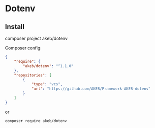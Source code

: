 # Dotenv

## Install

composer project akeb/dotenv

Composer config

```json
{
    "require": {
        "akeb/dotenv": "^1.1.0"
    },
    "repositories": [
        {
            "type": "vcs",
            "url": "https://github.com/AKEB/Framework-AKEB-dotenv"
        }
    ]
}
```

or

```bash
composer require akeb/dotenv
```
